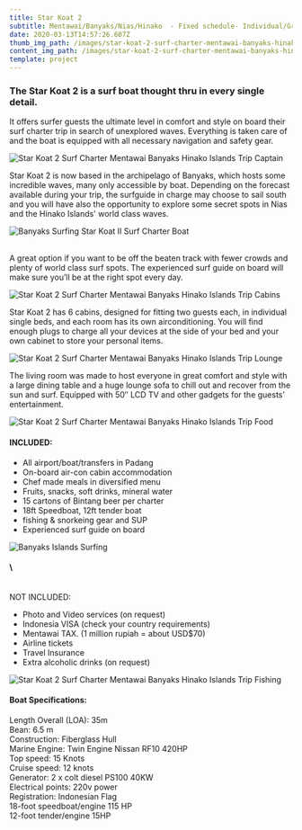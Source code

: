 ```yaml
---
title: Star Koat 2
subtitle: Mentawai/Banyaks/Nias/Hinako  - Fixed schedule- Individual/Group
date: 2020-03-13T14:57:26.607Z
thumb_img_path: /images/star-koat-2-surf-charter-mentawai-banyaks-hinako-islands.jpg
content_img_path: /images/star-koat-2-surf-charter-mentawai-banyaks-hinako-islands.jpg
template: project
---
```

### The Star Koat 2 is a surf boat thought thru in every single detail.

It offers surfer guests the ultimate level in comfort and style on board their surf charter trip in search of unexplored waves. Everything is taken care of and the boat is equipped with all necessary navigation and safety gear.

![Star Koat 2 Surf Charter Mentawai Banyaks Hinako Islands Trip Captain](/images/star-koat-2-surf-charter-mentawai-banyaks-hinako-islands-trip-crew.jpg "Star Koat 2 Surf Charter Mentawai Banyaks Hinako Islands Trip  Captain")

Star Koat 2 is now based in the archipelago of Banyaks, which hosts some incredible waves, many only accessible by boat. Depending on the forecast available during your trip, the surfguide in charge may choose to sail south and you will have also the opportunity to explore some secret spots in Nias and the Hinako Islands' world class waves.

![Banyaks Surfing Star Koat II Surf Charter Boat](/images/banyaks-surfing-star-koat-ii.jpg "Banyaks Surfing Star Koat II Surf Charter Boat")

\
A great option if you want to be off the beaten track with fewer crowds and plenty of world class surf spots. The experienced surf guide on board will make sure you’ll be at the right spot every day.

![Star Koat 2 Surf Charter Mentawai Banyaks Hinako Islands Trip Cabins](/images/star-koat-2-surf-charter-mentawai-banyaks-hinako-islands-trip-cabin.jpg "Star Koat 2 Surf Charter Mentawai Banyaks Hinako Islands Trip  Cabins")

Star Koat 2 has 6 cabins, designed for fitting two guests each, in individual single beds, and each room has its own airconditioning. You will find enough plugs to charge all your devices at the side of your bed and your own cabinet to store your personal items.

![Star Koat 2 Surf Charter Mentawai Banyaks Hinako Islands Trip Lounge](/images/star-koat-2-surf-charter-mentawai-banyaks-hinako-islands-trip-lounge.jpg "Star Koat 2 Surf Charter Mentawai Banyaks Hinako Islands Trip Lounge")

The living room was made to host everyone in great comfort and style with a large dining table and a huge lounge sofa to chill out and recover from the sun and surf. Equipped with 50″ LCD TV and other gadgets for the guests’ entertainment.

![Star Koat 2 Surf Charter Mentawai Banyaks Hinako Islands Trip Food](/images/star-koat-2-surf-charter-mentawai-banyaks-hinako-islands-trip-bar.jpg "Star Koat 2 Surf Charter Mentawai Banyaks Hinako Islands Trip Food")

#### INCLUDED:

* All airport/boat/transfers in Padang
* On-board air-con cabin accommodation
* Chef made meals in diversified menu 
* Fruits, snacks, soft drinks, mineral water
* 15 cartons of Bintang beer per charter
* 18ft Speedboat, 12ft tender boat
* fishing & snorkeing gear and SUP
* Experienced surf guide on board

![Banyaks Islands Surfing](/images/banyaks-islands-surfing.jpg "Banyaks Islands Surfing")

#### \
\
NOT INCLUDED:

* Photo and Video services (on request)
* Indonesia VISA (check your country requirements)
* Mentawai TAX. (1 million rupiah = about USD$70)
* Airline tickets
* Travel Insurance 
* Extra alcoholic drinks (on request)

![Star Koat 2 Surf Charter Mentawai Banyaks Hinako Islands Trip Fishing](/images/star-koat-2-surf-charter-mentawai-banyaks-hinako-islands-trip-fishing.jpg "Star Koat 2 Surf Charter Mentawai Banyaks Hinako Islands Trip  Fishing")

#### Boat Specifications:

Length Overall (LOA): 35m\
Bean: 6.5 m\
Construction: Fiberglass Hull\
Marine Engine: Twin Engine Nissan RF10 420HP\
Top speed: 15 Knots\
Cruise speed: 12 knots\
Generator: 2 x colt diesel PS100 40KW\
Electrical points: 220v power\
Registration: Indonesian Flag\
18-foot speedboat/engine 115 HP\
12-foot tender/engine 15HP